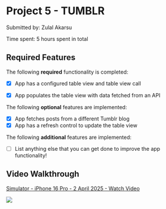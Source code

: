 # Project 5 - TUMBLR

Submitted by: Zulal Akarsu

Time spent: 5 hours spent in total

## Required Features

The following **required** functionality is completed:

- [X] App has a configured table view and table view call
- [X] App populates the table view with data fetched from an API


The following **optional** features are implemented:

- [X] App fetches posts from a different Tumblr blog
- [X] App has a refresh control to update the table view

The following **additional** features are implemented:

- [ ] List anything else that you can get done to improve the app functionality!

## Video Walkthrough
<div>
    <a href="https://www.loom.com/share/e338dfb39bd34a2fba99e62a55cc011b">
      <p>Simulator - iPhone 16 Pro - 2 April 2025 - Watch Video</p>
    </a>
    <a href="https://www.loom.com/share/e338dfb39bd34a2fba99e62a55cc011b">
      <img style="max-width:300px;" src="https://cdn.loom.com/sessions/thumbnails/e338dfb39bd34a2fba99e62a55cc011b-7f72c7c9fdd3ed67-full-play.gif">
    </a>
  </div>
